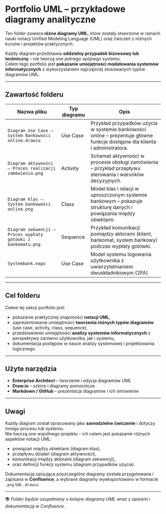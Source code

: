 #  Portfolio UML – przykładowe diagramy analityczne

Ten folder zawiera **różne diagramy UML**, które zostały stworzone w ramach nauki notacji Unified Modeling Language (UML) oraz ćwiczeń z różnych kursów i projektów praktycznych.  

Każdy diagram przedstawia **oddzielny przypadek biznesowy lub techniczny** – nie tworzą one jednego spójnego systemu.  
Celem tego portfolio jest **pokazanie umiejętności modelowania systemów informatycznych** z wykorzystaniem najczęściej stosowanych typów diagramów UML.

---

##  Zawartość folderu

| Nazwa pliku | Typ diagramu | Opis |
|--------------|---------------|------|
| `Diagram Use Case – System Bankowości online.drawio` | Use Case | Przykład przypadków użycia w systemie bankowości online – prezentuje główne funkcje dostępne dla klienta i administratora. |
| `Diagram aktywności – Proces realizacji zamówienia.png` | Activity | Schemat aktywności w procesie obsługi zamówienia – przykład przepływu sterowania i warunków decyzyjnych. |
| `Diagram klas – System bankowości online.png` | Class | Model klas i relacji w uproszczonym systemie bankowym – pokazuje strukturę danych i powiązania między obiektami. |
| `Diagram sekwencji – Proces wypłaty gotówki z bankomatu.png` | Sequence | Przykład komunikacji pomiędzy aktorami (klient, bankomat, system bankowy) podczas wypłaty gotówki. |
| `Systembank.eapx` | Use Case | Model systemu logowania użytkownika z uwierzytelnianiem dwuskładnikowym (2FA) |
---

##  Cel folderu

Celem tej sekcji portfolio jest:
- pokazanie praktycznej znajomości **notacji UML**,  
- zaprezentowanie umiejętności **tworzenia różnych typów diagramów** (use case, activity, class, sequence),  
- przedstawienie umiejętności **analizy systemów informatycznych** z perspektywy zarówno użytkownika, jak i systemu,  
- dokumentacja postępów w nauce analizy systemowej i projektowania logicznego.

---

##  Użyte narzędzia

- **Enterprise Architect** – tworzenie i edycja diagramów UML  
- **Draw.io** – szkice i diagramy pomocnicze  
- **Markdown / GitHub** – prezentacja diagramów i ich omówienie

---

##  Uwagi

Każdy diagram został opracowany jako **samodzielne ćwiczenie** i dotyczy innego procesu lub systemu.  
Nie tworzą one wspólnego projektu – ich celem jest pokazanie różnych aspektów notacji UML:  
- powiązań między obiektami (diagram klas),  
- przepływu działań (diagram aktywności),  
- komunikacji między aktorami (diagram sekwencji),  
- oraz definicji funkcji systemu (diagram przypadków użycia).

Dokumentacja opisująca poszczególne diagramy została przygotowana i zapisana w **Confluence**, a wybrane diagramy wyeksportowano w formacie `.png` lub `.drawio`.

---

📚 *Folder będzie uzupełniany o kolejne diagramy UML wraz z opisami i dokumentacją w Confluence.*
